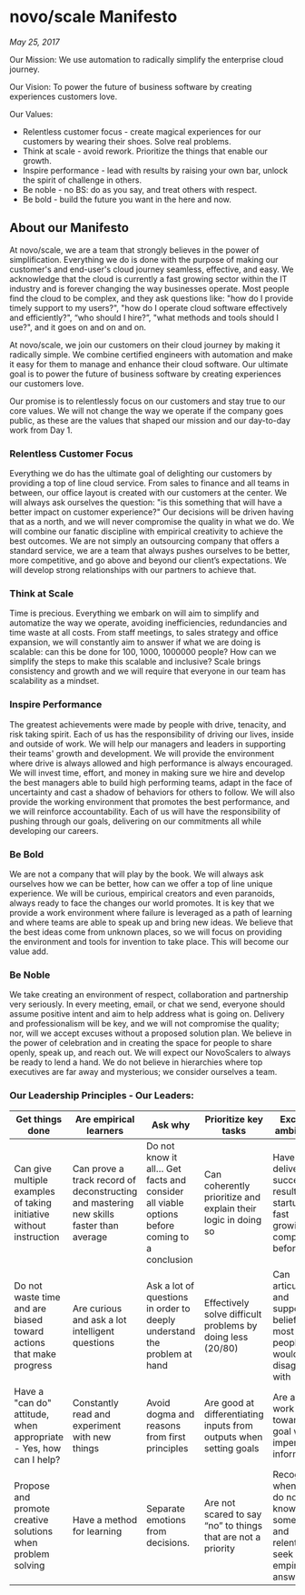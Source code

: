 # novo/scale Manifesto

*May 25, 2017*
 
Our Mission: We use automation to radically simplify the enterprise cloud journey. 
 
Our Vision: To power the future of business software by creating experiences customers love.
 
Our Values:
* Relentless customer focus - create magical experiences for our customers by wearing their shoes. Solve real problems.
* Think at scale - avoid rework. Prioritize the things that enable our growth.
* Inspire performance - lead with results by raising your own bar, unlock the spirit of challenge in others.
* Be noble - no BS: do as you say, and treat others with respect.
* Be bold - build the future you want in the here and now. 
 
## About our Manifesto

At novo/scale, we are a team that strongly believes in the power of simplification. Everything we do is done with the purpose of making our customer's and end-user's cloud journey seamless, effective, and easy. We acknowledge that the cloud is currently a fast growing sector within the IT industry and is forever changing the way businesses operate. Most people find the cloud to be complex, and they ask questions like: "how do I provide timely support to my users?", "how do I operate cloud software effectively and efficiently?", “who should I hire?”, "what methods and tools should I use?", and it goes on and on and on.
 
At novo/scale, we join our customers on their cloud journey by making it radically simple. We combine certified engineers with automation and make it easy for them to manage and enhance their cloud software. Our ultimate goal is to power the future of business software by creating experiences our customers love.
 
Our promise is to relentlessly focus on our customers and stay true to our core values. We will not change the way we operate if the company goes public, as these are the values that shaped our mission and our day-to-day work from Day 1.
 
### Relentless Customer Focus
Everything we do has the ultimate goal of delighting our customers by providing a top of line cloud service. From sales to finance and all teams in between, our office layout is created with our customers at the center. We will always ask ourselves the question: "is this something that will have a better impact on customer experience?" Our decisions will be driven having that as a north, and we will never compromise the quality in what we do. We will combine our fanatic discipline with empirical creativity to achieve the best outcomes.
We are not simply an outsourcing company that offers a standard service, we are a team that always pushes ourselves to be better, more competitive, and go above and beyond our client’s expectations. We will develop strong relationships with our partners to achieve that.
 
### Think at Scale
Time is precious. Everything we embark on will aim to simplify and automatize the way we operate, avoiding inefficiencies, redundancies and time waste at all costs. From staff meetings, to sales strategy and office expansion, we will constantly aim to answer if what we are doing is scalable: can this be done for 100, 1000, 1000000 people? How can we simplify the steps to make this scalable and inclusive? Scale brings consistency and growth and we will require that everyone in our team has scalability as a mindset.

### Inspire Performance
The greatest achievements were made by people with drive, tenacity, and risk taking spirit. Each of us has the responsibility of driving our lives, inside and outside of work. We will help our managers and leaders in supporting their teams' growth and development. We will provide the environment where drive is always allowed and high performance is always encouraged. We will invest time, effort, and money in making sure we hire and develop the best managers able to build high performing teams, adapt in the face of uncertainty and cast a shadow of behaviors for others to follow. We will also provide the working environment that promotes the best performance, and we will reinforce accountability. Each of us will have the responsibility of pushing through our goals, delivering on our commitments all while developing our careers.
 
### Be Bold
We are not a company that will play by the book. We will always ask ourselves how we can be better, how can we offer a top of line unique experience. We will be curious, empirical creators and even paranoids, always ready to face the changes our world promotes. It is key that we provide a work environment where failure is leveraged as a path of learning and where teams are able to speak up and bring new ideas. We believe that the best ideas come from unknown places, so we will focus on providing the environment and tools for invention to take place. This will become our value add.
 
### Be Noble
We take creating an environment of respect, collaboration and partnership very seriously. In every meeting, email, or chat we send, everyone should assume positive intent and aim to help address what is going on. Delivery and professionalism will be key, and we will not compromise the quality; nor, will we accept excuses without a proposed solution plan. We believe in the power of celebration and in creating the space for people to share openly, speak up, and reach out. We will expect our NovoScalers to always be ready to lend a hand. We do not believe in hierarchies where top executives are far away and mysterious; we consider ourselves a team. 

### Our Leadership Principles - Our Leaders:
| Get things done | Are empirical learners | Ask why| Prioritize key tasks | Excel in ambiguity | Lead & inspire |
| ---	| ---	| ---	| ---	| ---	| ---	|
| Can give multiple examples of taking initiative without instruction | Can prove a track record of deconstructing and mastering new skills faster than average | Do not know it all… Get facts and consider all viable options before coming to a conclusion | Can coherently prioritize and explain their logic in doing so | Have delivered successful results in startups or fast growing companies before | Peers, employees, and superiors provide amazing references |
| Do not waste time and are biased toward actions that make progress | Are curious and ask a lot intelligent questions | Ask a lot of questions in order to deeply understand the problem at hand | Effectively solve difficult problems by doing less (20/80) | Can articulate and support a belief that most people would disagree with | Are highly engaging when conveying ideas - drive people to take action |
| Have a "can do" attitude, when appropriate - Yes, how can I help? | Constantly read and experiment with new things | Avoid dogma and reasons from first principles | Are good at differentiating inputs from outputs when setting goals | Are able to work towards a goal with imperfect information | Have high quality LinkedIn/Twitter networks |
| Propose and promote creative solutions when problem solving | Have a method for learning | Separate emotions from decisions. | Are not scared to say “no” to things that are not a priority | Recognize when they do not know something and relentlessly seek empirical answers | Have a track record of attracting, integrating, and retaining great talent |


